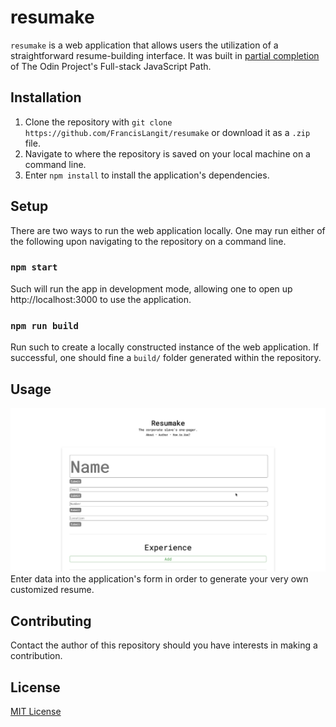 # resumake

`resumake` is a web application that allows users the utilization of a straightforward resume-building interface. It was built in [partial completion](https://www.theodinproject.com/paths/full-stack-javascript/courses/javascript/lessons/cv-application) of The Odin Project's Full-stack JavaScript Path.

## Installation

1. Clone the repository with `git clone https://github.com/FrancisLangit/resumake` or download it as a `.zip` file.
2. Navigate to where the repository is saved on your local machine on a command line.
3. Enter `npm install` to install the application's dependencies.

## Setup

There are two ways to run the web application locally. One may run either of the following upon navigating to the repository on a command line.

### `npm start`

Such will run the app in development mode, allowing one to open up http://localhost:3000 to use the application.

### `npm run build`

Run such to create a locally constructed instance of the web application. If successful, one should fine a `build/` folder generated within the repository.

## Usage

![GIF demonstrating usage of the web application](demo.gif)
Enter data into the application's form in order to generate your very own customized resume.

## Contributing

Contact the author of this repository should you have interests in making a contribution.

## License

[MIT License](https://github.com/FrancisLangit/resumake/blob/main/LICENSE)
